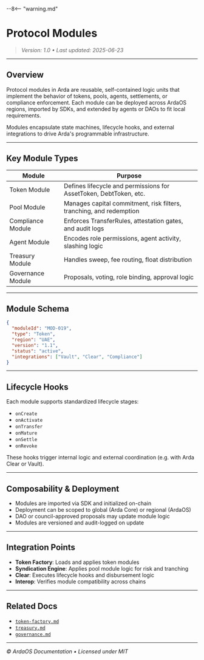 --8<-- "warning.md"
# Protocol Modules

> *Version: 1.0 • Last updated: 2025-06-23*

---

## Overview

Protocol modules in Arda are reusable, self-contained logic units that implement the behavior of tokens, pools, agents, settlements, or compliance enforcement. Each module can be deployed across ArdaOS regions, imported by SDKs, and extended by agents or DAOs to fit local requirements.

Modules encapsulate state machines, lifecycle hooks, and external integrations to drive Arda's programmable infrastructure.

---

## Key Module Types

| Module | Purpose |
|--------|---------|
| Token Module | Defines lifecycle and permissions for AssetToken, DebtToken, etc. |
| Pool Module | Manages capital commitment, risk filters, tranching, and redemption |
| Compliance Module | Enforces TransferRules, attestation gates, and audit logs |
| Agent Module | Encodes role permissions, agent activity, slashing logic |
| Treasury Module | Handles sweep, fee routing, float distribution |
| Governance Module | Proposals, voting, role binding, approval logic |

---

## Module Schema

```json
{
  "moduleId": "MOD-019",
  "type": "Token",
  "region": "UAE",
  "version": "1.1",
  "status": "active",
  "integrations": ["Vault", "Clear", "Compliance"]
}
```

---

## Lifecycle Hooks

Each module supports standardized lifecycle stages:

- `onCreate`
- `onActivate`
- `onTransfer`
- `onMature`
- `onSettle`
- `onRevoke`

These hooks trigger internal logic and external coordination (e.g. with Arda Clear or Vault).

---

## Composability & Deployment

- Modules are imported via SDK and initialized on-chain
- Deployment can be scoped to global (Arda Core) or regional (ArdaOS)
- DAO or council-approved proposals may update module logic
- Modules are versioned and audit-logged on update

---

## Integration Points

- **Token Factory**: Loads and applies token modules
- **Syndication Engine**: Applies pool module logic for risk and tranching
- **Clear**: Executes lifecycle hooks and disbursement logic
- **Interop**: Verifies module compatibility across chains

---

## Related Docs

- [`token-factory.md`](../arda-core/token-factory.md)
- [`treasury.md`](../arda-capital/treasury.md)
- [`governance.md`](./governance.md)

---

*© ArdaOS Documentation • Licensed under MIT*
